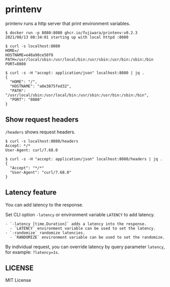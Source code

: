 # printenv

printenv runs a http server that print environment variables.

```console
$ docker run -p 8080:8080 ghcr.io/fujiwara/printenv:v0.2.3
2021/08/13 08:34:01 starting up with local httpd :8080
```

```console
$ curl -s localhost:8080
HOME=/
HOSTNAME=e48a90ce50f8
PATH=/usr/local/sbin:/usr/local/bin:/usr/sbin:/usr/bin:/sbin:/bin
PORT=8080

$ curl -s -H "accept: application/json" localhost:8080 | jq .
{
  "HOME": "/",
  "HOSTNAME": "a0e3875fed32",
  "PATH": "/usr/local/sbin:/usr/local/bin:/usr/sbin:/usr/bin:/sbin:/bin",
  "PORT": "8080"
}
```

## Show request headers

`/headers` shows request headers.

```console
$ curl -s localhost:8080/headers
Accept: */*
User-Agent: curl/7.68.0

$ curl -s -H "accept: application/json" localhost:8080/headers | jq .
{
  "Accept": "*/*"
  "User-Agent": "curl/7.68.0"
}
```

## Latency feature

You can add latency to the response.

Set CLI option `-latency` or environment variable `LATENCY` to add latency.

```console
- `-latency [time.Duration]` adds a latency into the response.
  - `LATENCY` environment variable can be used to set the latency.
- `-randomize` randomize latencies.
  - `RANDOMIZE` environment variable can be used to set the randomize.
```

By individual request, you can override latency by query parameter `latency`, for example: `?latency=1s`.

## LICENSE

MIT License
